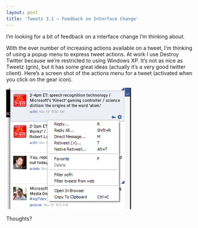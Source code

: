 ```yaml
---
layout: post
title: 'Tweetz 3.1 – Feedback on Interface Change'
---
```

I’m looking for a bit of feedback on a interface change I’m thinking about.

With the ever number of increasing actions available on a tweet, I’m thinking of using a popup menu to express tweet actions. At work I use Destroy Twitter because we’re restricted to using Windows XP. It’s not as nice as Tweetz (grin), but it has some great ideas (actually it’s a very good twitter client). Here’s a screen shot of the actions menu for a tweet (activated when you click on the gear icon).

![image](/cdn/images/blog/Tweetz3.1FeedbackonInterfaceChange_8DD4/image.png)

Thoughts?
